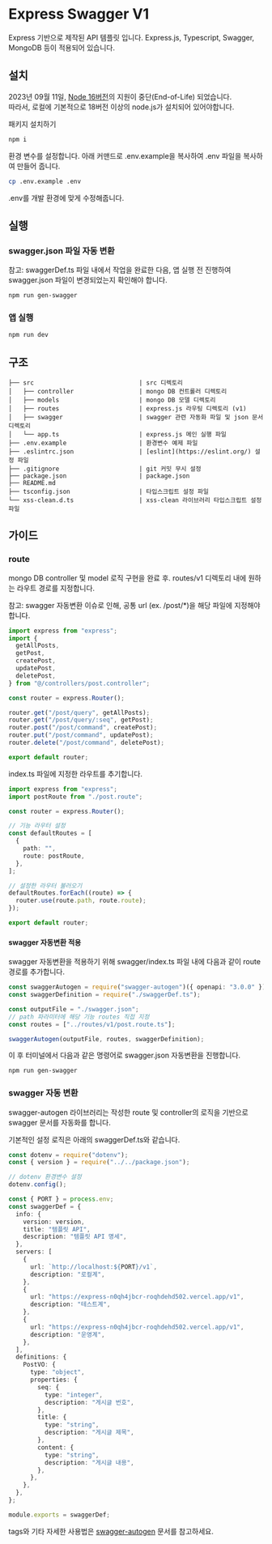 # Express Swagger V1

Express 기반으로 제작된 API 템플릿 입니다.
Express.js, Typescript, Swagger, MongoDB 등이 적용되어 있습니다.

## 설치

2023년 09월 11일, [Node 16버전](https://nodejs.org/en/blog/announcements/nodejs16-eol)의 지원이 중단(End-of-Life) 되었습니다.  
따라서, 로컬에 기본적으로 18버전 이상의 node.js가 설치되어 있어야합니다.

패키지 설치하기

```bash
npm i
```

환경 변수를 설정합니다. 아래 커맨드로 .env.example을 복사하여 .env 파일을 복사하여 만들어 줍니다.

```bash
cp .env.example .env
```

.env를 개발 환경에 맞게 수정해줍니다.

## 실행

### swagger.json 파일 자동 변환

참고: swaggerDef.ts 파일 내에서 작업을 완료한 다음, 앱 실행 전 진행하여 swagger.json 파일이 변경되었는지 확인해야 합니다.

```bash
npm run gen-swagger
```

### 앱 실행

```bash
npm run dev
```

## 구조

```
├── src                             | src 디렉토리
│   ├── controller                  | mongo DB 컨트롤러 디렉토리
│   ├── models                      | mongo DB 모델 디렉토리
│   ├── routes                      | express.js 라우팅 디렉토리 (v1)
│   ├── swagger                     | swagger 관련 자동화 파일 및 json 문서 디렉토리
│   └── app.ts                      | express.js 메인 실행 파일
├── .env.example                    | 환경변수 예제 파일
├── .eslintrc.json                  | [eslint](https://eslint.org/) 설정 파일
├── .gitignore                      | git 커밋 무시 설정
├── package.json                    | package.json
├── README.md
├── tsconfig.json                   | 타입스크립트 설정 파일
└── xss-clean.d.ts                  | xss-clean 라이브러리 타입스크립트 설정 파일
```

## 가이드

### route

mongo DB controller 및 model 로직 구현을 완료 후.
routes/v1 디렉토리 내에 원하는 라우트 경로를 지정합니다.

참고: swagger 자동변환 이슈로 인해, 공통 url (ex. /post/\*)을 해당 파일에 지정해야 합니다.

```ts
import express from "express";
import {
  getAllPosts,
  getPost,
  createPost,
  updatePost,
  deletePost,
} from "@/controllers/post.controller";

const router = express.Router();

router.get("/post/query", getAllPosts);
router.get("/post/query/:seq", getPost);
router.post("/post/command", createPost);
router.put("/post/command", updatePost);
router.delete("/post/command", deletePost);

export default router;
```

index.ts 파일에 지정한 라우트를 추기합니다.

```ts
import express from "express";
import postRoute from "./post.route";

const router = express.Router();

// 기능 라우터 설정
const defaultRoutes = [
  {
    path: "",
    route: postRoute,
  },
];

// 설정한 라우터 불러오기
defaultRoutes.forEach((route) => {
  router.use(route.path, route.route);
});

export default router;
```

#### swagger 자동변환 적용

swagger 자동변환을 적용하기 위해 swagger/index.ts 파일 내에 다음과 같이 route 경로를 추가합니다.

```ts
const swaggerAutogen = require("swagger-autogen")({ openapi: "3.0.0" });
const swaggerDefinition = require("./swaggerDef.ts");

const outputFile = "./swagger.json";
// path 파라미터에 해당 기능 routes 직접 지정
const routes = ["../routes/v1/post.route.ts"];

swaggerAutogen(outputFile, routes, swaggerDefinition);
```

이 후 터미널에서 다음과 같은 명령어로 swagger.json 자동변환을 진행합니다.

```bash
npm run gen-swagger
```

### swagger 자동 변환

swagger-autogen 라이브러리는 작성한 route 및 controller의 로직을 기반으로 swagger 문서를 자동화를 합니다.

기본적인 설정 로직은 아래의 swaggerDef.ts와 같습니다.

```ts
const dotenv = require("dotenv");
const { version } = require("../../package.json");

// dotenv 환경변수 설정
dotenv.config();

const { PORT } = process.env;
const swaggerDef = {
  info: {
    version: version,
    title: "템플릿 API",
    description: "템플릿 API 명세",
  },
  servers: [
    {
      url: `http://localhost:${PORT}/v1`,
      description: "로컬계",
    },
    {
      url: "https://express-n0qh4jbcr-roqhdehd502.vercel.app/v1",
      description: "테스트계",
    },
    {
      url: "https://express-n0qh4jbcr-roqhdehd502.vercel.app/v1",
      description: "운영계",
    },
  ],
  definitions: {
    PostVO: {
      type: "object",
      properties: {
        seq: {
          type: "integer",
          description: "게시글 번호",
        },
        title: {
          type: "string",
          description: "게시글 제목",
        },
        content: {
          type: "string",
          description: "게시글 내용",
        },
      },
    },
  },
};

module.exports = swaggerDef;
```

tags와 기타 자세한 사용법은 [swagger-autogen](https://swagger-autogen.github.io/docs) 문서를 참고하세요.
